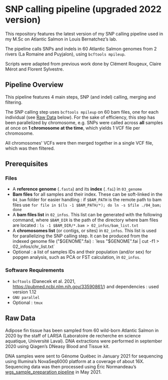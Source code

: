 # SNP calling pipeline (upgraded 2022 version)

This repository features the latest version of my SNP calling pipeline used in my M.Sc on Atlantic Salmon in Louis Bernatchez’s lab.

The pipeline calls SNPs and indels in 60 Atlantic Salmon genomes from 2 rivers (La Romaine and Puyjalon), using `bcftools mpileup`.

Scripts were adapted from previous work done by Clément Rougeux, Claire Mérot and Florent Sylvestre.


## Pipeline Overview

This pipeline features 4 main steps, SNP (and indel) calling, merging and filtering. 

The SNP calling step uses `bcftools mpileup` on 60 bam files, one for each individual (see [Raw Data](https://github.com/LaurieLecomte/SNP_calling_pipeline_202106#raw-data) below). For the sake of efficiency, this step has been parallelized by chromosome, e.g. SNPs were called across **all** samples at once on **1 chromosome at the time**, which yields 1 VCF file per chromosome.

All chromosomes' VCFs were then merged together in a single VCF file, which was then filtered.


## Prerequisites

### Files 

* A **reference genome** (`.fasta`) and its **index** (`.fai`) in `03_genome`
* **Bam files** for all samples and their index. These can be soft-linked in the `04_bam` folder for easier handling : if `$BAM_PATH` is the remote path to bam files use `for file in $(ls -1 $BAM_PATH/*); do ln -s $file ./04_bam; done`
* A **bam files list** in `02_infos`. This list can be generated with the following command, where `$BAM_DIR` is the path of the directory where bam files are located : `ls -1 $BAM_DIR/*.bam > 02_infos/bam_list.txt`
* A **chromosomes list** (or contigs, or sites) in `02_infos`. This list is used for parallelizing the SNP calling step. It can be produced from the indexed genome file ("$GENOME".fai) : `less "$GENOME".fai | cut -f1 > 02_infos/chr_list.txt`
* Optional : a list of samples IDs and their population (and/or sex) for popgen analysis, such as PCA or FST calculation, in `02_infos`. 

### Software Requirements
* `bcftools` (Danecek et al. 2021, https://pubmed.ncbi.nlm.nih.gov/33590861/) and dependencies : used version 1.12
* `GNU parallel` 
* Optional : `tmux` 


## Raw Data 

Adipose fin tissue has been sampled from 60 wild-born Atlantic Salmon in 2020 by the staff of LARSA (Laboratoire de recherche en science aquatique, Université Laval). DNA extractions were performed in september 2020 using Qiagen’s DNeasy Blood and Tissue kit. 

DNA samples were sent to Génome Québec in January 2021 for sequencing using Illumina’s NovaSeq6000 platform at a coverage of about 16X. 
Sequencing data was then processed using Éric Normandeau’s [wgs_sample_preparation pipeline](https://github.com/enormandeau/wgs_sample_preparation) in May 2021. 
